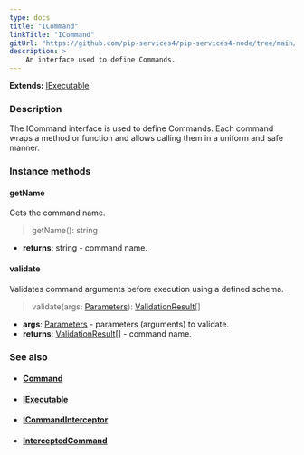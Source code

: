 ```yaml
---
type: docs
title: "ICommand"
linkTitle: "ICommand"
gitUrl: "https://github.com/pip-services4/pip-services4-node/tree/main/pip-services4-rpc-node"
description: > 
    An interface used to define Commands.
---
```


**Extends:** [IExecutable](../../run/iexecutable)

### Description

The ICommand interface is used to define Commands. Each command wraps a method or function and allows calling them in a uniform and safe manner.

### Instance methods

#### getName
Gets the command name.

> getName(): string

- **returns**: string - command name.

#### validate
Validates command arguments before execution using a defined schema.

> validate(args: [Parameters](../../run/parameters)): [ValidationResult](../../validate/validation_result)[]

- **args**: [Parameters](../../run/parameters) - parameters (arguments) to validate.
- **returns**: [ValidationResult](../../validate/validation_result)[] - command name.

### See also
- #### [Command](../command)
- #### [IExecutable](../../run/iexecutable)
- #### [ICommandInterceptor](../icommand_interceptor)
- #### [InterceptedCommand](../intercepted_command)
